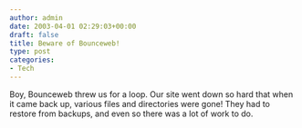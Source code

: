 ```yaml
---
author: admin
date: 2003-04-01 02:29:03+00:00
draft: false
title: Beware of Bounceweb!
type: post
categories:
- Tech
---
```


Boy, Bounceweb threw us for a loop. Our site went down so hard that when it came back up, various files and directories were gone! They had to restore from backups, and even so there was a lot of work to do.
